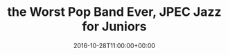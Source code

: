 ---
templateKey: event
guid: 089947a5-6eab-11ea-99c5-002590d1d1b0
date: 2016-10-28T11:00:00+00:00
eventTime: '11am'
title: the Worst Pop Band Ever, JPEC Jazz for Juniors
artist: the Worst Pop Band Ever
city: Toronto
venue: JPEC Jazz for Juniors
group: Jazz for Juniors
---